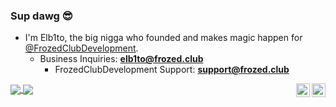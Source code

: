 ### Sup dawg 😎
 * I'm Elb1to, the big nigga who founded and makes magic happen for [@FrozedClubDevelopment](https://github.com/FrozedClubDevelopment).
   * Business Inquiries: **elb1to@frozed.club**
     * FrozedClubDevelopment Support: **support@frozed.club**

<a href="https://github.com/Elb1to">
  <img align="center" src="https://github-readme-stats.vercel.app/api?username=Elb1to&show_icons=true&count_private=true&bg_color=45,000000,161ba7,00add0&title_color=fff&text_color=fff" />
</a>
<a href="https://github.com/Elb1to">
  <img align="center" src="https://github-readme-stats.vercel.app/api/top-langs/?username=Elb1to&layout=compact&bg_color=-45,00add0,161ba7,000000&title_color=fff&text_color=fff" />
</a>

<a href="https://www.mc-market.org/members/230758/">
  <img align="right" alt="FrozedClubDevelopment MC-Market" width="22px" src="https://www.svgrepo.com/show/112470/online-market.svg" />
</a>
<a href="https://twitter.com/Elb1to">
  <img align="right" alt="My Twitter!" width="22px" src="https://cdn.jsdelivr.net/npm/simple-icons@v3/icons/twitter.svg" />
</a>
